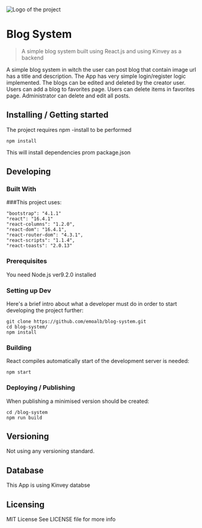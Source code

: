 ![Logo of the project](../public/favicon.ico)

# Blog System
> A simple blog system built using React.js and using Kinvey as a backend

A simple blog system in witch the user can post blog that contain image url has a title and description.
The App has very simple login/register logic implemented.
The blogs can be edited and deleted by the creator user.
Users can add a blog to favorites page.
Users can delete items in favorites page.
Administrator can delete and edit all posts.


## Installing / Getting started

The project requires npm -install to be performed

```shell
npm install
```

This will install dependencies prom package.json

## Developing

### Built With

###This project uses:

    "bootstrap": "4.1.1"   
    "react": "16.4.1"    
    "react-columns": "1.2.0",    
    "react-dom": "16.4.1",
    "react-router-dom": "4.3.1",
    "react-scripts": "1.1.4",
    "react-toasts": "2.0.13"

### Prerequisites
You need Node.js ver9.2.0 installed

### Setting up Dev

Here's a brief intro about what a developer must do in order to start developing
the project further:

```shell
git clone https://github.com/emoalb/blog-system.git
cd blog-system/
npm install
```


### Building

React compiles automatically start of the development server is needed:

```shell
npm start
```


### Deploying / Publishing
When publishing a minimised version should be created:
```shell
cd /blog-system
npm run build
```
## Versioning

Not using any versioning standard.

## Database

This App is using Kinvey databse
## Licensing

MIT License 
See LICENSE file for more info